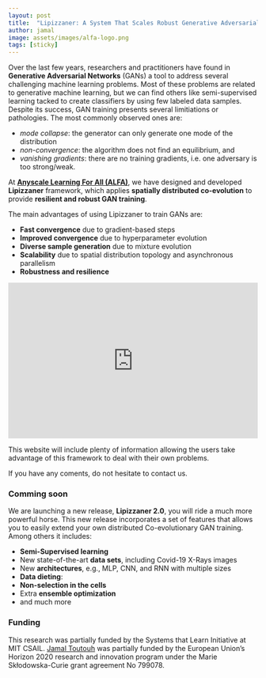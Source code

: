 ```yaml
---
layout: post
title:  "Lipizzaner: A System That Scales Robust Generative Adversarial Network Training"
author: jamal
image: assets/images/alfa-logo.png
tags: [sticky]
---
```


Over the last few years, researchers and practitioners have found in **Generative Adversarial Networks** (GANs) a tool to address several challenging machine learning problems.
Most of these problems are related to generative machine learning, but we can find others like semi-supervised learning tacked to create classifiers by using few labeled data samples.
Despite its success, GAN training presents several limitiations or pathologies. The most commonly observed ones are:
+ *mode collapse*: the generator can only generate one mode of the distribution
+ *non-convergence*: the algorithm does not find an equilibrium, and
+ *vanishing gradients*: there are no training gradients, i.e. one adversary is too strong/weak.




At **[Anyscale Learning For All (ALFA)](http://alfagroup.csail.mit.edu/)**, we have designed and developed **Lipizzaner** framework, which applies **spatially distributed co-evolution** to provide **resilient and robust GAN training**.

The main advantages of using Lipizzaner to train GANs are:
+ **Fast convergence** due to gradient-based steps
+ **Improved convergence** due to hyperparameter evolution
+ **Diverse sample generation** due to mixture evolution
+ **Scalability** due to spatial distribution topology and asynchronous parallelism
+ **Robustness and resilience**

<p><iframe style="width:100%;" height="315" src="https://www.youtube.com/embed/6S0sqRWEsqY?rel=0&amp;showinfo=0" frameborder="0" allowfullscreen></iframe></p>

This website will include plenty of information allowing the users take advantage of this framework to deal with their own problems. 

If you have any coments, do not hesitate to contact us.



### Comming soon
We are launching a new release, **Lipizzaner 2.0**, you will ride a much more powerful horse. This new release incorporates a set of features that allows you to easily extend your own distributed Co-evolutionary GAN training. Among others it includes:
+ **Semi-Supervised learning**
+ New state-of-the-art **data sets**, including Covid-19 X-Rays images
+ New **architectures**, e.g., MLP, CNN, and RNN with multiple sizes
+ **Data dieting**:
+ **Non-selection in the cells**
+ Extra **ensemble optimization**
+ and much more

### Funding
This research was partially funded by the Systems that Learn Initiative at MIT CSAIL.
[Jamal Toutouh](https://jamal.es) was partially funded by the European Union’s Horizon 2020 research and innovation program under the
        Marie Skłodowska-Curie grant agreement No 799078.

